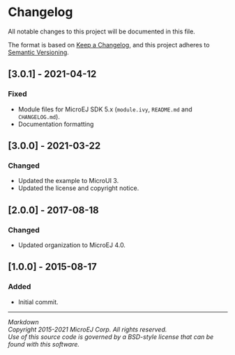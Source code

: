 # Changelog

All notable changes to this project will be documented in this file.

The format is based on [Keep a Changelog](https://keepachangelog.com/en/1.0.0/),
and this project adheres to [Semantic Versioning](https://semver.org/spec/v2.0.0.html).

## [3.0.1] - 2021-04-12

### Fixed

  - Module files for MicroEJ SDK 5.x (`module.ivy`, `README.md` and `CHANGELOG.md`).
  - Documentation formatting

## [3.0.0] - 2021-03-22

### Changed

  - Updated the example to MicroUI 3.
  - Updated the license and copyright notice.

## [2.0.0] - 2017-08-18

### Changed

  - Updated organization to MicroEJ 4.0.

## [1.0.0] - 2015-08-17

### Added

  - Initial commit.

---
_Markdown_   
_Copyright 2015-2021 MicroEJ Corp. All rights reserved._  
_Use of this source code is governed by a BSD-style license that can be found with this software._  
